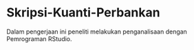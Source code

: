 # Skripsi-Kuanti-Perbankan
Dalam pengerjaan ini peneliti melakukan penganalisaan dengan Pemrograman RStudio.
